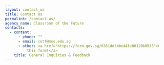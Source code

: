 ```yaml
---
layout: contact_us
title: Contact Us
permalink: /contact-us/
agency_name: Classroom of the Future
contacts:
  - content:
      - phone: ""
      - email: cotf@moe.edu.sg
      - other: <a href="https://form.gov.sg/6361dd34be44fe00120b0535">Contact us through
          this form!</a>
    title: General Enquiries & Feedback
---
```

